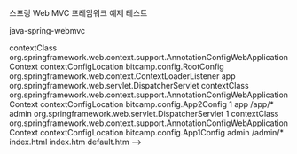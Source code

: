 

<?xml version="1.0" encoding="UTF-8"?>
<web-app xmlns="http://xmlns.jcp.org/xml/ns/javaee"
  xmlns:xsi="http://www.w3.org/2001/XMLSchema-instance"
  xsi:schemaLocation="http://xmlns.jcp.org/xml/ns/javaee
                      http://xmlns.jcp.org/xml/ns/javaee/web-app_4_0.xsd"
  version="4.0" metadata-complete="false">
<!--
schema 파일은 XML 태그 사용 규칙을 정의한 파일이다.
schema 파일(.xsd)은 복잡한 문법 = 복잡한 규칙을 정의한 것이며,
schemaLocation은 복잡한 규칙을 정의한 위치를 지정하는 것
DTD(.dtd)는 간결한 문법 = 단순한 규칙 정의한 것

schema 파일은 너무 복잡해서 전문 에디터를 사용

-->
  <description>
    스프링 Web MVC 프레임워크 예제 테스트
  </description>

  <display-name>java-spring-webmvc</display-name>

  <!--
   설정파일을 다음과 같이 config 아래에 두는 회사는 진지하게 퇴사 고민해라.
   왜? 일반 웹 디렉토리는 클라이언트에서 해당 경로로 접근이 가능하기 때문에
   설정 정보가 노출될 위험이 있다. 그래서 보안상 굉장이 취약하다.
   그래서 접근이 불가한 /WEB-INF 경로 하위에 설정파일을 두는 것이 권장된다.
   <param-value>/config/app-servlet.xml</param-value>
   -->

  <context-param>
    <param-name>contextClass</param-name>
    <param-value>org.springframework.web.context.support.AnnotationConfigWebApplicationContext</param-value>
  </context-param>
  <context-param>
    <param-name>contextConfigLocation</param-name>
    <param-value>bitcamp.config.RootConfig</param-value>
  </context-param>

  <listener>
    <listener-class>org.springframework.web.context.ContextLoaderListener</listener-class>
  </listener>

  <servlet>
    <servlet-name>app</servlet-name>
    <servlet-class>org.springframework.web.servlet.DispatcherServlet</servlet-class>
    <init-param>
      <param-name>contextClass</param-name>
      <param-value>org.springframework.web.context.support.AnnotationConfigWebApplicationContext</param-value>
    </init-param>
    <init-param>
      <param-name>contextConfigLocation</param-name>
      <param-value>bitcamp.config.App2Config</param-value>
    </init-param>
    <load-on-startup>1</load-on-startup>
  </servlet>
  <servlet-mapping>
    <servlet-name>app</servlet-name>
    <url-pattern>/app/*</url-pattern>
  </servlet-mapping>

  <servlet>
    <servlet-name>admin</servlet-name>
    <servlet-class>org.springframework.web.servlet.DispatcherServlet</servlet-class>
    <load-on-startup>1</load-on-startup>
    <init-param>
      <param-name>contextClass</param-name>
      <param-value>org.springframework.web.context.support.AnnotationConfigWebApplicationContext</param-value>
    </init-param>
    <init-param>
      <param-name>contextConfigLocation</param-name>
      <param-value>bitcamp.config.App1Config</param-value>
    </init-param>
  </servlet>
  <servlet-mapping>
    <servlet-name>admin</servlet-name>
    <url-pattern>/admin/*</url-pattern>
  </servlet-mapping>

  <!--
   웹 애플리케이션이 시작될 때 사용자에게 표시될 기본 환영 페이지를 정의하는 코드
   -->
  <welcome-file-list>
    <welcome-file>index.html</welcome-file>
    <welcome-file>index.htm</welcome-file>
    <welcome-file>default.htm</welcome-file>
  </welcome-file-list>

</web-app>
-->














